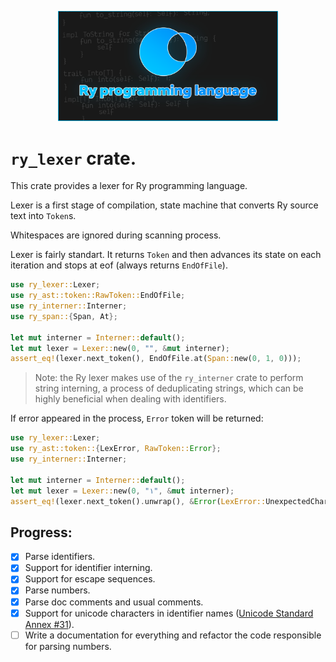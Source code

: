<p align="center">
    <img width="70%" src="../../additional/icon/banner.png">
</p>

# `ry_lexer` crate.

This crate provides a lexer for Ry programming language.

Lexer is a first stage of compilation, state machine
that converts Ry source text into `Token`s.

Whitespaces are ignored during scanning process.

Lexer is fairly standart. It returns `Token` and then advances its state
on each iteration and stops at eof (always returns `EndOfFile`).

```rs
use ry_lexer::Lexer;
use ry_ast::token::RawToken::EndOfFile;
use ry_interner::Interner;
use ry_span::{Span, At};

let mut interner = Interner::default();
let mut lexer = Lexer::new(0, "", &mut interner);
assert_eq!(lexer.next_token(), EndOfFile.at(Span::new(0, 1, 0)));
```

> Note: the Ry lexer makes use of the `ry_interner` crate to perform string interning,
> a process of deduplicating strings, which can be highly beneficial when dealing with
> identifiers.

If error appeared in the process, `Error` token will be returned:

```rs
use ry_lexer::Lexer;
use ry_ast::token::{LexError, RawToken::Error};
use ry_interner::Interner;

let mut interner = Interner::default();
let mut lexer = Lexer::new(0, "١", &mut interner);
assert_eq!(lexer.next_token().unwrap(), &Error(LexError::UnexpectedChar));
```

## Progress:

- [x] Parse identifiers.
- [x] Support for identifier interning.
- [x] Support for escape sequences.
- [x] Parse numbers.
- [x] Parse doc comments and usual comments.
- [x] Support for unicode characters in identifier names ([Unicode Standard Annex #31](https://unicode.org/reports/tr31/)).
- [ ] Write a documentation for everything and refactor the code responsible for parsing numbers.
